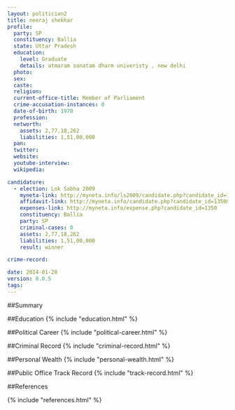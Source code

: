 ```yaml
---
layout: politician2
title: neeraj shekhar
profile: 
  party: SP
  constituency: Ballia
  state: Uttar Pradesh
  education: 
    level: Graduate
    details: atmaram sanatam dharm univeristy , new delhi
  photo: 
  sex: 
  caste: 
  religion: 
  current-office-title: Member of Parliament
  crime-accusation-instances: 0
  date-of-birth: 1970
  profession: 
  networth: 
    assets: 2,77,18,262
    liabilities: 1,51,00,000
  pan: 
  twitter: 
  website: 
  youtube-interview: 
  wikipedia: 

candidature: 
  - election: Lok Sabha 2009
    myneta-link: http://myneta.info/ls2009/candidate.php?candidate_id=1350
    affidavit-link: http://myneta.info/candidate.php?candidate_id=1350&scan=original
    expenses-link: http://myneta.info/expense.php?candidate_id=1350
    constituency: Ballia 
    party: SP
    criminal-cases: 0
    assets: 2,77,18,262
    liabilities: 1,51,00,000
    result: winner 

crime-record: 

date: 2014-01-28
version: 0.0.5
tags: 
---
```

##Summary


##Education
{% include "education.html" %}


##Political Career
{% include "political-career.html" %}


##Criminal Record
{% include "criminal-record.html" %}


##Personal Wealth
{% include "personal-wealth.html" %}


##Public Office Track Record
{% include "track-record.html" %}


##References


{% include "references.html" %}